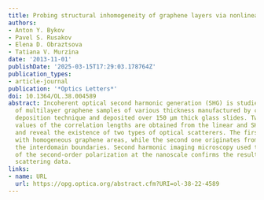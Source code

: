 ```yaml
---
title: Probing structural inhomogeneity of graphene layers via nonlinear optical scattering
authors:
- Anton Y. Bykov
- Pavel S. Rusakov
- Elena D. Obraztsova
- Tatiana V. Murzina
date: '2013-11-01'
publishDate: '2025-03-15T17:29:03.178764Z'
publication_types:
- article-journal
publication: '*Optics Letters*'
doi: 10.1364/OL.38.004589
abstract: Incoherent optical second harmonic generation (SHG) is studied from series
  of multilayer graphene samples of various thickness manufactured by chemical vapor
  deposition technique and deposited over 150 μm thick glass slides. Two different
  values of the correlation lengths are obtained from the linear and SHG indicatrices
  and reveal the existence of two types of optical scatterers. The first one is associated
  with homogeneous graphene areas, while the second one originates from wrinkles at
  the interdomain boundaries. Second harmonic imaging microscopy used to map the distribution
  of the second-order polarization at the nanoscale confirms the results of the nonlinear
  scattering data.
links:
- name: URL
  url: https://opg.optica.org/abstract.cfm?URI=ol-38-22-4589
---
```

